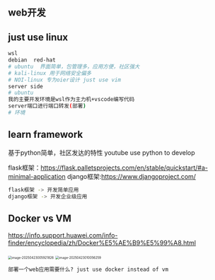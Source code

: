 ## web开发

## just use  linux

```bash
wsl
debian  red-hat
# ubuntu  界面简单，包管理多，应用方便，社区强大 
# kali-linux 用于网络安全偏多
# NOI-linux 专为oier设计 just use vim
server side
# ubuntu
我的主要开发环境是wsl作为主力机+vscode编写代码
server端口进行端口转发(部署)
# 环境
```

## learn framework

基于python简单，社区发达的特性    youtube use python to develop

flask框架：https://flask.palletsprojects.com/en/stable/quickstart/#a-minimal-application
django框架:https://www.djangoproject.com/

```bash
flask框架 -> 开发简单应用 
django框架 -> 开发企业级应用
```

## Docker vs VM

https://info.support.huawei.com/info-finder/encyclopedia/zh/Docker%E5%AE%B9%E5%99%A8.html

<img src="C:\Users\han\AppData\Roaming\Typora\typora-user-images\image-20250423005921826.png" alt="image-20250423005921826" style="zoom:50%;" />

<img src="C:\Users\han\AppData\Roaming\Typora\typora-user-images\image-20250423010056259.png" alt="image-20250423010056259" style="zoom:50%;" />

```bash
部署一个web应用需要什么? just use docker instead of vm
```

